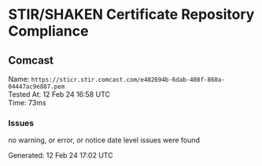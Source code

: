 # STIR/SHAKEN Certificate Repository Compliance

## Comcast

Name: `https://sticr.stir.comcast.com/e482694b-6dab-408f-860a-04447ac9e887.pem`\
Tested At: 12 Feb 24 16:58 UTC\
Time: 73ms

### Issues

no warning, or error, or notice date level issues were found

Generated: 12 Feb 24 17:02 UTC